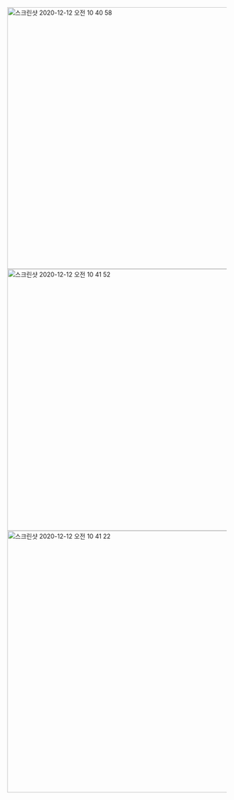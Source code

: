 
<img width="600" alt="스크린샷 2020-12-12 오전 10 40 58" src="https://user-images.githubusercontent.com/57715611/101969279-e61e2c80-3c66-11eb-928c-8aecc18f0b2a.png">
<img width="600" alt="스크린샷 2020-12-12 오전 10 41 52" src="https://user-images.githubusercontent.com/57715611/101969291-f9c99300-3c66-11eb-83e1-74516ed5f6af.png">
<img width="600" alt="스크린샷 2020-12-12 오전 10 41 22" src="https://user-images.githubusercontent.com/57715611/101969293-fc2bed00-3c66-11eb-8b5a-3917562e387f.png">



